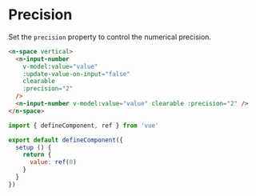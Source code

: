 # Precision

Set the `precision` property to control the numerical precision.

```html
<n-space vertical>
  <n-input-number
    v-model:value="value"
    :update-value-on-input="false"
    clearable
    :precision="2"
  />
  <n-input-number v-model:value="value" clearable :precision="2" />
</n-space>
```

```js
import { defineComponent, ref } from 'vue'

export default defineComponent({
  setup () {
    return {
      value: ref(0)
    }
  }
})
```
